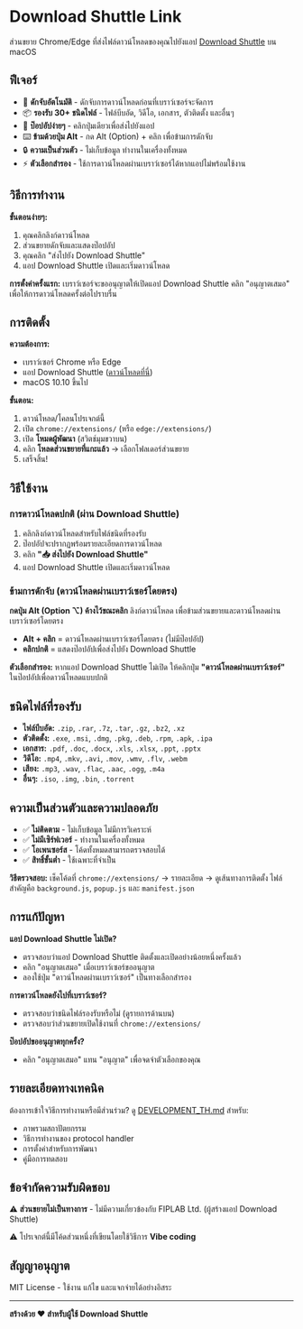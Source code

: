# Download Shuttle Link

ส่วนขยาย Chrome/Edge ที่ส่งไฟล์ดาวน์โหลดของคุณไปยังแอป [Download Shuttle](http://fiplab.com) บน macOS

## ฟีเจอร์

- 🚀 **ดักจับอัตโนมัติ** - ดักจับการดาวน์โหลดก่อนที่เบราว์เซอร์จะจัดการ
- 📦 **รองรับ 30+ ชนิดไฟล์** - ไฟล์บีบอัด, วิดีโอ, เอกสาร, ตัวติดตั้ง และอื่นๆ
- 🎯 **ป๊อปอัปง่ายๆ** - คลิกปุ่มเดียวเพื่อส่งไปยังแอป
- ⌨️ **ข้ามด้วยปุ่ม Alt** - กด Alt (Option) + คลิก เพื่อข้ามการดักจับ
- 🔒 **ความเป็นส่วนตัว** - ไม่เก็บข้อมูล ทำงานในเครื่องทั้งหมด
- ⚡ **ตัวเลือกสำรอง** - ใช้การดาวน์โหลดผ่านเบราว์เซอร์ได้หากแอปไม่พร้อมใช้งาน

## วิธีการทำงาน

**ขั้นตอนง่ายๆ:**
1. คุณคลิกลิงก์ดาวน์โหลด
2. ส่วนขยายดักจับและแสดงป๊อปอัป
3. คุณคลิก "ส่งไปยัง Download Shuttle"
4. แอป Download Shuttle เปิดและเริ่มดาวน์โหลด

**การตั้งค่าครั้งแรก:** เบราว์เซอร์จะขออนุญาตให้เปิดแอป Download Shuttle คลิก "อนุญาตเสมอ" เพื่อให้การดาวน์โหลดครั้งต่อไปราบรื่น

## การติดตั้ง

**ความต้องการ:**
- เบราว์เซอร์ Chrome หรือ Edge
- แอป Download Shuttle ([ดาวน์โหลดที่นี่](http://fiplab.com))
- macOS 10.10 ขึ้นไป

**ขั้นตอน:**
1. ดาวน์โหลด/โคลนโปรเจกต์นี้
2. เปิด `chrome://extensions/` (หรือ `edge://extensions/`)
3. เปิด **โหมดผู้พัฒนา** (สวิตช์มุมขวาบน)
4. คลิก **โหลดส่วนขยายที่แกะแล้ว** → เลือกโฟลเดอร์ส่วนขยาย
5. เสร็จสิ้น!

## วิธีใช้งาน

### การดาวน์โหลดปกติ (ผ่าน Download Shuttle)
1. คลิกลิงก์ดาวน์โหลดสำหรับไฟล์ชนิดที่รองรับ
2. ป๊อปอัปจะปรากฏพร้อมรายละเอียดการดาวน์โหลด
3. คลิก **"📥 ส่งไปยัง Download Shuttle"**
4. แอป Download Shuttle เปิดและเริ่มดาวน์โหลด

### ข้ามการดักจับ (ดาวน์โหลดผ่านเบราว์เซอร์โดยตรง)
**กดปุ่ม Alt (Option ⌥) ค้างไว้ขณะคลิก** ลิงก์ดาวน์โหลด เพื่อข้ามส่วนขยายและดาวน์โหลดผ่านเบราว์เซอร์โดยตรง

- **Alt + คลิก** = ดาวน์โหลดผ่านเบราว์เซอร์โดยตรง (ไม่มีป๊อปอัป)
- **คลิกปกติ** = แสดงป๊อปอัปเพื่อส่งไปยัง Download Shuttle

**ตัวเลือกสำรอง:** หากแอป Download Shuttle ไม่เปิด ให้คลิกปุ่ม **"ดาวน์โหลดผ่านเบราว์เซอร์"** ในป๊อปอัปเพื่อดาวน์โหลดแบบปกติ

## ชนิดไฟล์ที่รองรับ

- **ไฟล์บีบอัด:** `.zip`, `.rar`, `.7z`, `.tar`, `.gz`, `.bz2`, `.xz`
- **ตัวติดตั้ง:** `.exe`, `.msi`, `.dmg`, `.pkg`, `.deb`, `.rpm`, `.apk`, `.ipa`
- **เอกสาร:** `.pdf`, `.doc`, `.docx`, `.xls`, `.xlsx`, `.ppt`, `.pptx`
- **วิดีโอ:** `.mp4`, `.mkv`, `.avi`, `.mov`, `.wmv`, `.flv`, `.webm`
- **เสียง:** `.mp3`, `.wav`, `.flac`, `.aac`, `.ogg`, `.m4a`
- **อื่นๆ:** `.iso`, `.img`, `.bin`, `.torrent`

## ความเป็นส่วนตัวและความปลอดภัย

- ✅ **ไม่ติดตาม** - ไม่เก็บข้อมูล ไม่มีการวิเคราะห์
- ✅ **ไม่มีเซิร์ฟเวอร์** - ทำงานในเครื่องทั้งหมด
- ✅ **โอเพนซอร์ส** - โค้ดทั้งหมดสามารถตรวจสอบได้
- ✅ **สิทธิ์ขั้นต่ำ** - ใช้เฉพาะที่จำเป็น

**วิธีตรวจสอบ:** เช็คโค้ดที่ `chrome://extensions/` → รายละเอียด → ดูเส้นทางการติดตั้ง ไฟล์สำคัญคือ `background.js`, `popup.js` และ `manifest.json`

## การแก้ปัญหา

**แอป Download Shuttle ไม่เปิด?**
- ตรวจสอบว่าแอป Download Shuttle ติดตั้งและเปิดอย่างน้อยหนึ่งครั้งแล้ว
- คลิก "อนุญาตเสมอ" เมื่อเบราว์เซอร์ขออนุญาต
- ลองใช้ปุ่ม "ดาวน์โหลดผ่านเบราว์เซอร์" เป็นทางเลือกสำรอง

**การดาวน์โหลดยังไปที่เบราว์เซอร์?**
- ตรวจสอบว่าชนิดไฟล์รองรับหรือไม่ (ดูรายการด้านบน)
- ตรวจสอบว่าส่วนขยายเปิดใช้งานที่ `chrome://extensions/`

**ป๊อปอัปขออนุญาตทุกครั้ง?**
- คลิก "อนุญาตเสมอ" แทน "อนุญาต" เพื่อจดจำตัวเลือกของคุณ

## รายละเอียดทางเทคนิค

ต้องการเข้าใจวิธีการทำงานหรือมีส่วนร่วม? ดู [DEVELOPMENT_TH.md](DEVELOPMENT_TH.md) สำหรับ:
- ภาพรวมสถาปัตยกรรม
- วิธีการทำงานของ protocol handler
- การตั้งค่าสำหรับการพัฒนา
- คู่มือการทดสอบ

## ข้อจำกัดความรับผิดชอบ

⚠️ **ส่วนขยายไม่เป็นทางการ** - ไม่มีความเกี่ยวข้องกับ FIPLAB Ltd. (ผู้สร้างแอป Download Shuttle)

⚠️ โปรเจกต์นี้มีโค้ดส่วนหนึ่งที่เขียนโดยใช้วิธีการ **Vibe coding**

## สัญญาอนุญาต

MIT License - ใช้งาน แก้ไข และแจกจ่ายได้อย่างอิสระ

---

**สร้างด้วย ❤️ สำหรับผู้ใช้ Download Shuttle**
